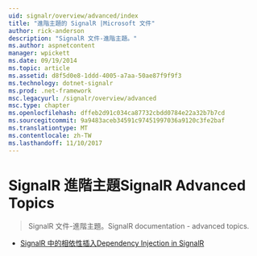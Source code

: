 ```yaml
---
uid: signalr/overview/advanced/index
title: "進階主題的 SignalR |Microsoft 文件"
author: rick-anderson
description: "SignalR 文件-進階主題。"
ms.author: aspnetcontent
manager: wpickett
ms.date: 09/19/2014
ms.topic: article
ms.assetid: d8f5d0e8-1ddd-4005-a7aa-50ae87f9f9f3
ms.technology: dotnet-signalr
ms.prod: .net-framework
msc.legacyurl: /signalr/overview/advanced
msc.type: chapter
ms.openlocfilehash: dffeb2d91c034ca87732cbdd0784e22a32b7b7cd
ms.sourcegitcommit: 9a9483aceb34591c97451997036a9120c3fe2baf
ms.translationtype: MT
ms.contentlocale: zh-TW
ms.lasthandoff: 11/10/2017
---
```

<a name="signalr-advanced-topics"></a><span data-ttu-id="74839-103">SignalR 進階主題</span><span class="sxs-lookup"><span data-stu-id="74839-103">SignalR Advanced Topics</span></span>
====================
> <span data-ttu-id="74839-104">SignalR 文件-進階主題。</span><span class="sxs-lookup"><span data-stu-id="74839-104">SignalR documentation - advanced topics.</span></span>


- [<span data-ttu-id="74839-105">SignalR 中的相依性插入</span><span class="sxs-lookup"><span data-stu-id="74839-105">Dependency Injection in SignalR</span></span>](dependency-injection.md)
